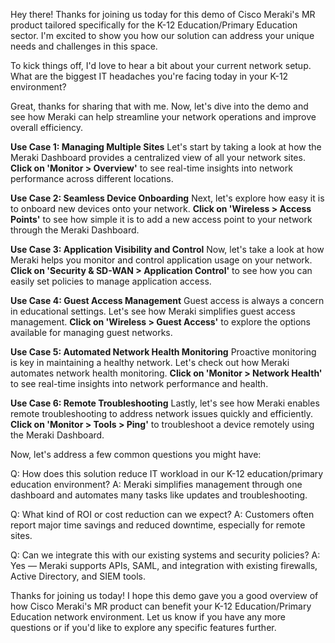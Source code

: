 Hey there! Thanks for joining us today for this demo of Cisco Meraki's MR product tailored specifically for the K-12 Education/Primary Education sector. I'm excited to show you how our solution can address your unique needs and challenges in this space.

To kick things off, I'd love to hear a bit about your current network setup. What are the biggest IT headaches you're facing today in your K-12 environment?

Great, thanks for sharing that with me. Now, let's dive into the demo and see how Meraki can help streamline your network operations and improve overall efficiency.

**Use Case 1: Managing Multiple Sites**
Let's start by taking a look at how the Meraki Dashboard provides a centralized view of all your network sites. **Click on 'Monitor > Overview'** to see real-time insights into network performance across different locations.

**Use Case 2: Seamless Device Onboarding**
Next, let's explore how easy it is to onboard new devices onto your network. **Click on 'Wireless > Access Points'** to see how simple it is to add a new access point to your network through the Meraki Dashboard.

**Use Case 3: Application Visibility and Control**
Now, let's take a look at how Meraki helps you monitor and control application usage on your network. **Click on 'Security & SD-WAN > Application Control'** to see how you can easily set policies to manage application access.

**Use Case 4: Guest Access Management**
Guest access is always a concern in educational settings. Let's see how Meraki simplifies guest access management. **Click on 'Wireless > Guest Access'** to explore the options available for managing guest networks.

**Use Case 5: Automated Network Health Monitoring**
Proactive monitoring is key in maintaining a healthy network. Let's check out how Meraki automates network health monitoring. **Click on 'Monitor > Network Health'** to see real-time insights into network performance and health.

**Use Case 6: Remote Troubleshooting**
Lastly, let's see how Meraki enables remote troubleshooting to address network issues quickly and efficiently. **Click on 'Monitor > Tools > Ping'** to troubleshoot a device remotely using the Meraki Dashboard.

Now, let's address a few common questions you might have:

Q: How does this solution reduce IT workload in our K-12 education/primary education environment?
A: Meraki simplifies management through one dashboard and automates many tasks like updates and troubleshooting.

Q: What kind of ROI or cost reduction can we expect?
A: Customers often report major time savings and reduced downtime, especially for remote sites.

Q: Can we integrate this with our existing systems and security policies?
A: Yes — Meraki supports APIs, SAML, and integration with existing firewalls, Active Directory, and SIEM tools.

Thanks for joining us today! I hope this demo gave you a good overview of how Cisco Meraki's MR product can benefit your K-12 Education/Primary Education network environment. Let us know if you have any more questions or if you'd like to explore any specific features further.